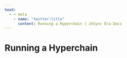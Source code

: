 ```yaml
---
head:
  - - meta
    - name: "twitter:title"
      content: Running a Hyperchain | zkSync Era Docs
---
```


# Running a Hyperchain
